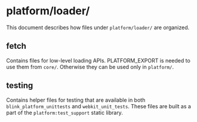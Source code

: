 # platform/loader/

This document describes how files under `platform/loader/` are organized.

## fetch

Contains files for low-level loading APIs.  PLATFORM_EXPORT is needed to use
them from `core/`.  Otherwise they can be used only in `platform/`.

## testing

Contains helper files for testing that are available in both
`blink_platform_unittests` and `webkit_unit_tests`.
These files are built as a part of the `platform:test_support` static library.
